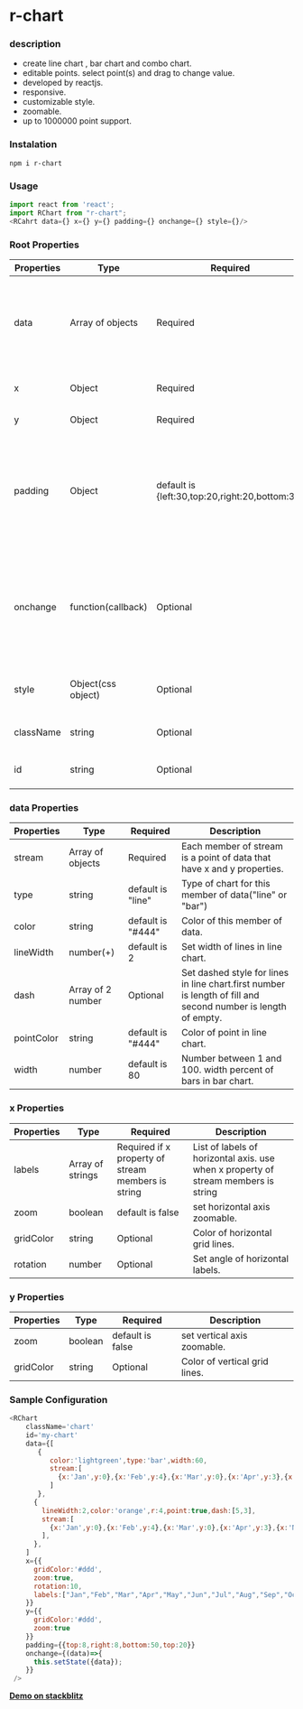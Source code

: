 # r-chart


### description
* create line chart , bar chart and combo chart.
* editable points. select point(s) and drag to change value.  
* developed by reactjs.
* responsive.
* customizable style.
* zoomable.
* up to 1000000 point support.
### Instalation
```npm i r-chart```

### Usage

``` javascript
import react from 'react';
import RChart from "r-chart";
<RCahrt data={} x={} y={} padding={} onchange={} style={}/>
```

### Root Properties
Properties | Type | Required | Description
---------- | ---- | -------- | -----------
data | Array of objects | Required | Each member of data is an object that render a sort of values(line or bars).</td>
x | Object | Required | Horizontal axis configuration
y | Object | Required | Vertical axis configuration
padding | Object | default is {left:30,top:20,right:20,bottom:30} | Set padding of chart container. has 4 properties that get number value (left,top,right and bottom)
onchange | function(callback) | Optional | Set onchange for edit mode. onchange is an callback that receive changed data as parameter
style | Object(css object) | Optional | Set inline style for chart container.
className | string | Optional | Set class attribute for chart
id | string | Optional | Set id attribute for chart

### data Properties
Properties | Type | Required | Description
---------- | ---- | -------- | -----------
stream | Array of objects | Required | Each member of stream is a point of data that have x and y properties.
type | string | default is "line" | Type of chart for this member of data("line" or "bar")
color | string | default is "#444" | Color of this member of data.
lineWidth | number(+) | default is 2 | Set width of lines in line chart.
dash | Array of 2 number | Optional | Set dashed style for lines in line chart.first number is length of fill and second number is length of empty.
pointColor | string | default is "#444" | Color of point in line chart.
width | number | default is 80 | Number between 1 and 100. width percent of bars in bar chart.
### **x** Properties
Properties | Type | Required | Description
---------- | ---- | -------- | -----------
labels | Array of strings | Required if x property of stream members is string | List of labels of horizontal axis. use when x property of stream members is string
zoom | boolean | default is false | set horizontal axis zoomable.
gridColor | string | Optional | Color of horizontal grid lines.
rotation | number | Optional | Set angle of horizontal labels.
### y Properties
Properties | Type | Required | Description
---------- | ---- | -------- | -----------
zoom | boolean | default is false | set vertical axis zoomable.
gridColor | string | Optional | Color of vertical grid lines.

### Sample Configuration

```javascript
<RChart
    className='chart'
    id='my-chart'
    data={[
       {
          color:'lightgreen',type:'bar',width:60,
          stream:[
            {x:'Jan',y:0},{x:'Feb',y:4},{x:'Mar',y:0},{x:'Apr',y:3},{x:'May',y:5}
          ]
       },
      {
        lineWidth:2,color:'orange',r:4,point:true,dash:[5,3],
        stream:[
          {x:'Jan',y:0},{x:'Feb',y:4},{x:'Mar',y:0},{x:'Apr',y:3},{x:'May',y:20}
        ],
      },
    ]
    x={{
      gridColor:'#ddd',
      zoom:true,
      rotation:10,
      labels:["Jan","Feb","Mar","Apr","May","Jun","Jul","Aug","Sep","Oct","Nov","Dec" ],
    }}
    y={{
      gridColor:'#ddd',
      zoom:true
    }}
    padding={{top:8,right:8,bottom:50,top:20}}
    onchange={(data)=>{
      this.setState({data});
    }}
 />
 ```
[**Demo on stackblitz**](https://stackblitz.com/edit/r-chart-qfx76m?embed=1&file=index.js)
